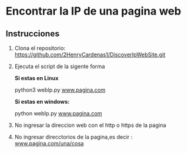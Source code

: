 # Encontrar la IP de una pagina web

## Instrucciones

1) Clona el repositorio:  https://github.com/2HenryCardenas1/DiscoverIpWebSite.git
2) Ejecuta el script de la sigente forma
    
    **Si estas en Linux**
    
    python3 webIp.py www.pagina.com
    
   **Si estas en windows:**
   
    python webIp.py www.pagina.com
    
3) No ingresar la direccion web con el http o https de la pagina
4) No ingresar direcctorios de la pagina,es decir : www.pagina.com/una/cosa
